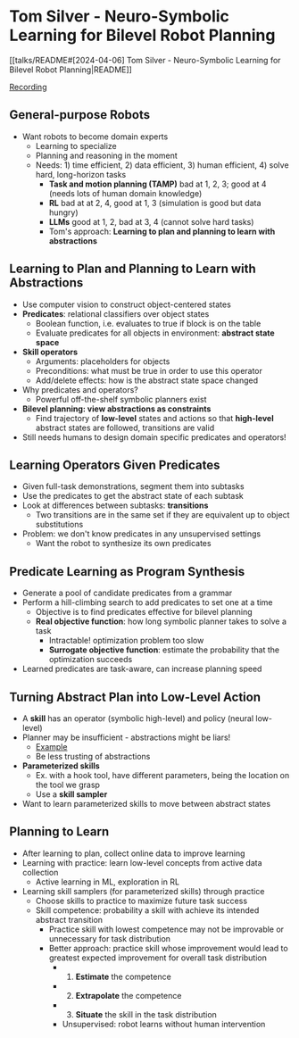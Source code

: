 # Tom Silver - Neuro-Symbolic Learning for Bilevel Robot Planning

[[talks/README#[2024-04-06] Tom Silver - Neuro-Symbolic Learning for Bilevel Robot Planning|README]]

[Recording](https://www.youtube.com/watch?v=ikS2MN0HWxw)

## General-purpose Robots

- Want robots to become domain experts
    - Learning to specialize
    - Planning and reasoning in the moment
    - Needs: 1) time efficient, 2) data efficient, 3) human efficient, 4) solve hard, long-horizon tasks
        - **Task and motion planning (TAMP)** bad at 1, 2, 3; good at 4 (needs lots of human domain knowledge)
        - **RL** bad at at 2, 4, good at 1, 3 (simulation is good but data hungry)
        - **LLMs** good at 1, 2, bad at 3, 4 (cannot solve hard tasks)
        - Tom's approach: **Learning to plan and planning to learn with abstractions**

## Learning to Plan and Planning to Learn with Abstractions

- Use computer vision to construct object-centered states
- **Predicates**: relational classifiers over object states
    - Boolean function, i.e. evaluates to true if block is on the table
    - Evaluate predicates for all objects in environment: **abstract state space**
- **Skill operators**
    - Arguments: placeholders for objects
    - Preconditions: what must be true in order to use this operator
    - Add/delete effects: how is the abstract state space changed
- Why predicates and operators?
    - Powerful off-the-shelf symbolic planners exist
- **Bilevel planning: view abstractions as constraints**
    - Find trajectory of **low-level** states and actions so that **high-level** abstract states are followed, transitions are valid
- Still needs humans to design domain specific predicates and operators!

## Learning Operators Given Predicates

- Given full-task demonstrations, segment them into subtasks
- Use the predicates to get the abstract state of each subtask
- Look at differences between subtasks: **transitions**
    - Two transitions are in the same set if they are equivalent up to object substitutions
- Problem: we don't know predicates in any unsupervised settings
    - Want the robot to synthesize its own predicates

## Predicate Learning as Program Synthesis

- Generate a pool of candidate predicates from a grammar
- Perform a hill-climbing search to add predicates to set one at a time
    - Objective is to find predicates effective for bilevel planning
    - **Real objective function**: how long symbolic planner takes to solve a task
        - Intractable! optimization problem too slow
        - **Surrogate objective function**: estimate the probability that the optimization succeeds
- Learned predicates are task-aware, can increase planning speed

## Turning Abstract Plan into Low-Level Action

- A **skill** has an operator (symbolic high-level) and policy (neural low-level)
- Planner may be insufficient - abstractions might be liars!
    - [Example](https://youtu.be/ikS2MN0HWxw?t=1850)
    - Be less trusting of abstractions
- **Parameterized skills**
    - Ex. with a hook tool, have different parameters, being the location on the tool we grasp
    - Use a **skill sampler**
- Want to learn parameterized skills to move between abstract states

## Planning to Learn

- After learning to plan, collect online data to improve learning
- Learning with practice: learn low-level concepts from active data collection
    - Active learning in ML, exploration in RL
- Learning skill samplers (for parameterized skills) through practice
    - Choose skills to practice to maximize future task success
    - Skill competence: probability a skill with achieve its intended abstract transition
        - Practice skill with lowest competence may not be improvable or unnecessary for task distribution
        - Better approach: practice skill whose improvement would lead to greatest expected improvement for overall task distribution
            - 1. **Estimate** the competence
            - 2. **Extrapolate** the competence
            - 3. **Situate** the skill in the task distribution
            - Unsupervised: robot learns without human intervention
